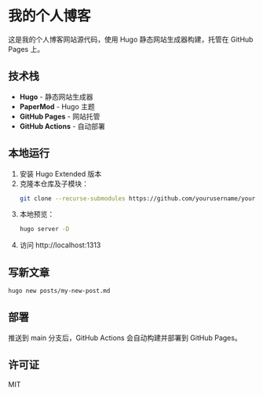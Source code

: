# 我的个人博客

这是我的个人博客网站源代码，使用 Hugo 静态网站生成器构建，托管在 GitHub Pages 上。

## 技术栈

- **Hugo** - 静态网站生成器
- **PaperMod** - Hugo 主题
- **GitHub Pages** - 网站托管
- **GitHub Actions** - 自动部署

## 本地运行

1. 安装 Hugo Extended 版本
2. 克隆本仓库及子模块：
   ```bash
   git clone --recurse-submodules https://github.com/yourusername/yourusername.github.io.git
   ```
3. 本地预览：
   ```bash
   hugo server -D
   ```
4. 访问 http://localhost:1313

## 写新文章

```bash
hugo new posts/my-new-post.md
```

## 部署

推送到 main 分支后，GitHub Actions 会自动构建并部署到 GitHub Pages。

## 许可证

MIT